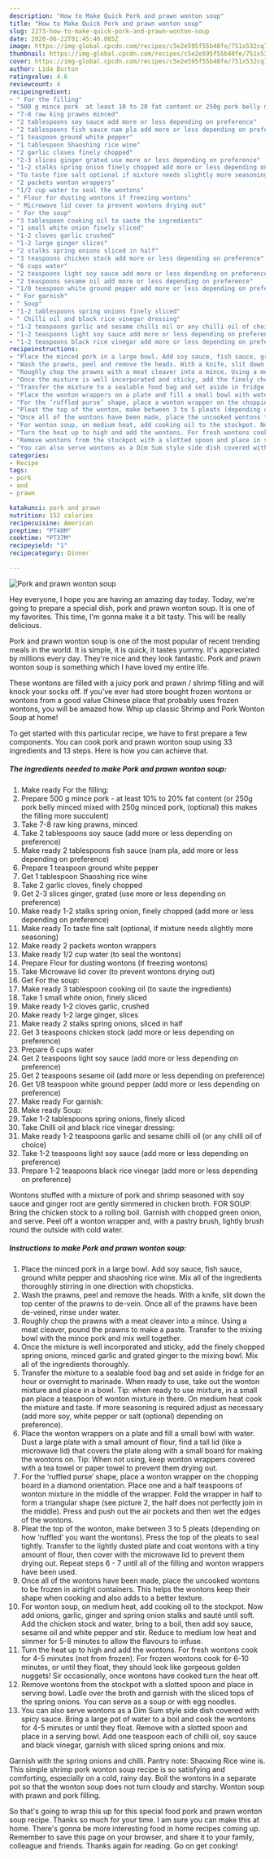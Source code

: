 ```yaml
---
description: "How to Make Quick Pork and prawn wonton soup"
title: "How to Make Quick Pork and prawn wonton soup"
slug: 2273-how-to-make-quick-pork-and-prawn-wonton-soup
date: 2020-06-22T01:45:46.085Z
image: https://img-global.cpcdn.com/recipes/c5e2e595f55b48fe/751x532cq70/pork-and-prawn-wonton-soup-recipe-main-photo.jpg
thumbnail: https://img-global.cpcdn.com/recipes/c5e2e595f55b48fe/751x532cq70/pork-and-prawn-wonton-soup-recipe-main-photo.jpg
cover: https://img-global.cpcdn.com/recipes/c5e2e595f55b48fe/751x532cq70/pork-and-prawn-wonton-soup-recipe-main-photo.jpg
author: Lida Burton
ratingvalue: 4.6
reviewcount: 4
recipeingredient:
- " For the filling"
- "500 g mince pork  at least 10 to 20 fat content or 250g pork belly minced mixed with 250g minced pork optional this makes the filling more succulent"
- "7-8 raw king prawns minced"
- "2 tablespoons soy sauce add more or less depending on preference"
- "2 tablespoons fish sauce nam pla add more or less depending on preference"
- "1 teaspoon ground white pepper"
- "1 tablespoon Shaoshing rice wine"
- "2 garlic cloves finely chopped"
- "2-3 slices ginger grated use more or less depending on preference"
- "1-2 stalks spring onion finely chopped add more or less depending on preference"
- "To taste fine salt optional if mixture needs slightly more seasoning"
- "2 packets wonton wrappers"
- "1/2 cup water to seal the wontons"
- " Flour for dusting wontons if freezing wontons"
- " Microwave lid cover to prevent wontons drying out"
- " For the soup"
- "3 tablespoon cooking oil to saute the ingredients"
- "1 small white onion finely sliced"
- "1-2 cloves garlic crushed"
- "1-2 large ginger slices"
- "2 stalks spring onions sliced in half"
- "3 teaspoons chicken stock add more or less depending on preference"
- "6 cups water"
- "2 teaspoons light soy sauce add more or less depending on preference"
- "2 teaspoons sesame oil add more or less depending on preference"
- "1/8 teaspoon white ground pepper add more or less depending on preference"
- " For garnish"
- " Soup"
- "1-2 tablespoons spring onions finely sliced"
- " Chilli oil and black rice vinegar dressing"
- "1-2 teaspoons garlic and sesame chilli oil or any chilli oil of choice"
- "1-2 teaspoons light soy sauce add more or less depending on preference"
- "1-2 teaspoons black rice vinegar add more or less depending on preference"
recipeinstructions:
- "Place the minced pork in a large bowl. Add soy sauce, fish sauce, ground white pepper and shaoshing rice wine. Mix all of the ingredients thoroughly stirring in one direction with chopsticks."
- "Wash the prawns, peel and remove the heads. With a knife, slit down the top center of the prawns to de-vein. Once all of the prawns have been de-veined, rinse under water."
- "Roughly chop the prawns with a meat cleaver into a mince. Using a meat cleaver, pound the prawns to make a paste. Transfer to the mixing bowl with the mince pork and mix well together."
- "Once the mixture is well incorporated and sticky, add the finely chopped spring onions, minced garlic and grated ginger to the mixing bowl. Mix all of the ingredients thoroughly."
- "Transfer the mixture to a sealable food bag and set aside in fridge for an hour or overnight to marinade. When ready to use, take out the wonton mixture and place in a bowl. Tip: when ready to use mixture, in a small pan place a teaspoon of wonton mixture in there. On medium heat cook the mixture and taste. If more seasoning is required adjust as necessary (add more soy, white pepper or salt (optional) depending on preference)."
- "Place the wonton wrappers on a plate and fill a small bowl with water. Dust a large plate with a small amount of flour, find a tall lid (like a microwave lid) that covers the plate along with a small board for making the wontons on. Tip: When not using, keep wonton wrappers covered with a tea towel or paper towel to prevent them drying out."
- "For the ‘ruffled purse’ shape, place a wonton wrapper on the chopping board in a diamond orientation. Place one and a half teaspoons of wonton mixture in the middle of the wrapper. Fold the wrapper in half to form a triangular shape (see picture 2, the half does not perfectly join in the middle). Press and push out the air pockets and then wet the edges of the wontons."
- "Pleat the top of the wonton, make between 3 to 5 pleats (depending on how ‘ruffled’ you want the wontons). Press the top of the pleats to seal tightly. Transfer to the lightly dusted plate and coat wontons with a tiny amount of flour, then cover with the microwave lid to prevent them drying out. Repeat steps 6 - 7 until all of the filling and wonton wrappers have been used."
- "Once all of the wontons have been made, place the uncooked wontons to be frozen in airtight containers. This helps the wontons keep their shape when cooking and also adds to a better texture."
- "For wonton soup, on medium heat, add cooking oil to the stockpot. Now add onions, garlic, ginger and spring onion stalks and sauté until soft. Add the chicken stock and water, bring to a boil, then add soy sauce, sesame oil and white pepper and stir. Reduce to medium low heat and simmer for 5-8 minutes to allow the flavours to infuse."
- "Turn the heat up to high and add the wontons. For fresh wontons cook for 4-5 minutes (not from frozen). For frozen wontons cook for 6-10 minutes, or until they float, they should look like gorgeous golden nuggets! Sir occasionally, once wontons have cooked turn the heat off."
- "Remove wontons from the stockpot with a slotted spoon and place in serving bowl. Ladle over the broth and garnish with the sliced tops of the spring onions. You can serve as a soup or with egg noodles."
- "You can also serve wontons as a Dim Sum style side dish covered with spicy sauce. Bring a large pot of water to a boil and cook the wontons for 4-5 minutes or until they float. Remove with a slotted spoon and place in a serving bowl. Add one teaspoon each of chilli oil, soy sauce and black vinegar, garnish with sliced spring onions and mix."
categories:
- Recipe
tags:
- pork
- and
- prawn

katakunci: pork and prawn 
nutrition: 152 calories
recipecuisine: American
preptime: "PT40M"
cooktime: "PT37M"
recipeyield: "1"
recipecategory: Dinner

---
```



![Pork and prawn wonton soup](https://img-global.cpcdn.com/recipes/c5e2e595f55b48fe/751x532cq70/pork-and-prawn-wonton-soup-recipe-main-photo.jpg)

Hey everyone, I hope you are having an amazing day today. Today, we're going to prepare a special dish, pork and prawn wonton soup. It is one of my favorites. This time, I'm gonna make it a bit tasty. This will be really delicious.

Pork and prawn wonton soup is one of the most popular of recent trending meals in the world. It is simple, it is quick, it tastes yummy. It's appreciated by millions every day. They're nice and they look fantastic. Pork and prawn wonton soup is something which I have loved my entire life.

These wontons are filled with a juicy pork and prawn / shrimp filling and will knock your socks off. If you&#39;ve ever had store bought frozen wontons or wontons from a good value Chinese place that probably uses frozen wontons, you will be amazed how. Whip up classic Shrimp and Pork Wonton Soup at home!


To get started with this particular recipe, we have to first prepare a few components. You can cook pork and prawn wonton soup using 33 ingredients and 13 steps. Here is how you can achieve that.

<!--inarticleads1-->

##### The ingredients needed to make Pork and prawn wonton soup:

1. Make ready  For the filling:
1. Prepare 500 g mince pork - at least 10% to 20% fat content (or 250g pork belly minced mixed with 250g minced pork, (optional) this makes the filling more succulent)
1. Take 7-8 raw king prawns, minced
1. Take 2 tablespoons soy sauce (add more or less depending on preference)
1. Make ready 2 tablespoons fish sauce (nam pla, add more or less depending on preference)
1. Prepare 1 teaspoon ground white pepper
1. Get 1 tablespoon Shaoshing rice wine
1. Take 2 garlic cloves, finely chopped
1. Get 2-3 slices ginger, grated (use more or less depending on preference)
1. Make ready 1-2 stalks spring onion, finely chopped (add more or less depending on preference)
1. Make ready To taste fine salt (optional, if mixture needs slightly more seasoning)
1. Make ready 2 packets wonton wrappers
1. Make ready 1/2 cup water (to seal the wontons)
1. Prepare  Flour for dusting wontons (if freezing wontons)
1. Take  Microwave lid cover (to prevent wontons drying out)
1. Get  For the soup:
1. Make ready 3 tablespoon cooking oil (to saute the ingredients)
1. Take 1 small white onion, finely sliced
1. Make ready 1-2 cloves garlic, crushed
1. Make ready 1-2 large ginger, slices
1. Make ready 2 stalks spring onions, sliced in half
1. Get 3 teaspoons chicken stock (add more or less depending on preference)
1. Prepare 6 cups water
1. Get 2 teaspoons light soy sauce (add more or less depending on preference)
1. Get 2 teaspoons sesame oil (add more or less depending on preference)
1. Get 1/8 teaspoon white ground pepper (add more or less depending on preference)
1. Make ready  For garnish:
1. Make ready  Soup:
1. Take 1-2 tablespoons spring onions, finely sliced
1. Take  Chilli oil and black rice vinegar dressing:
1. Make ready 1-2 teaspoons garlic and sesame chilli oil (or any chilli oil of choice)
1. Take 1-2 teaspoons light soy sauce (add more or less depending on preference)
1. Prepare 1-2 teaspoons black rice vinegar (add more or less depending on preference)


Wontons stuffed with a mixture of pork and shrimp seasoned with soy sauce and ginger root are gently simmered in chicken broth. FOR SOUP: Bring the chicken stock to a rolling boil. Garnish with chopped green onion, and serve. Peel off a wonton wrapper and, with a pastry brush, lightly brush round the outside with cold water. 

<!--inarticleads2-->

##### Instructions to make Pork and prawn wonton soup:

1. Place the minced pork in a large bowl. Add soy sauce, fish sauce, ground white pepper and shaoshing rice wine. Mix all of the ingredients thoroughly stirring in one direction with chopsticks.
1. Wash the prawns, peel and remove the heads. With a knife, slit down the top center of the prawns to de-vein. Once all of the prawns have been de-veined, rinse under water.
1. Roughly chop the prawns with a meat cleaver into a mince. Using a meat cleaver, pound the prawns to make a paste. Transfer to the mixing bowl with the mince pork and mix well together.
1. Once the mixture is well incorporated and sticky, add the finely chopped spring onions, minced garlic and grated ginger to the mixing bowl. Mix all of the ingredients thoroughly.
1. Transfer the mixture to a sealable food bag and set aside in fridge for an hour or overnight to marinade. When ready to use, take out the wonton mixture and place in a bowl. Tip: when ready to use mixture, in a small pan place a teaspoon of wonton mixture in there. On medium heat cook the mixture and taste. If more seasoning is required adjust as necessary (add more soy, white pepper or salt (optional) depending on preference).
1. Place the wonton wrappers on a plate and fill a small bowl with water. Dust a large plate with a small amount of flour, find a tall lid (like a microwave lid) that covers the plate along with a small board for making the wontons on. Tip: When not using, keep wonton wrappers covered with a tea towel or paper towel to prevent them drying out.
1. For the ‘ruffled purse’ shape, place a wonton wrapper on the chopping board in a diamond orientation. Place one and a half teaspoons of wonton mixture in the middle of the wrapper. Fold the wrapper in half to form a triangular shape (see picture 2, the half does not perfectly join in the middle). Press and push out the air pockets and then wet the edges of the wontons.
1. Pleat the top of the wonton, make between 3 to 5 pleats (depending on how ‘ruffled’ you want the wontons). Press the top of the pleats to seal tightly. Transfer to the lightly dusted plate and coat wontons with a tiny amount of flour, then cover with the microwave lid to prevent them drying out. Repeat steps 6 - 7 until all of the filling and wonton wrappers have been used.
1. Once all of the wontons have been made, place the uncooked wontons to be frozen in airtight containers. This helps the wontons keep their shape when cooking and also adds to a better texture.
1. For wonton soup, on medium heat, add cooking oil to the stockpot. Now add onions, garlic, ginger and spring onion stalks and sauté until soft. Add the chicken stock and water, bring to a boil, then add soy sauce, sesame oil and white pepper and stir. Reduce to medium low heat and simmer for 5-8 minutes to allow the flavours to infuse.
1. Turn the heat up to high and add the wontons. For fresh wontons cook for 4-5 minutes (not from frozen). For frozen wontons cook for 6-10 minutes, or until they float, they should look like gorgeous golden nuggets! Sir occasionally, once wontons have cooked turn the heat off.
1. Remove wontons from the stockpot with a slotted spoon and place in serving bowl. Ladle over the broth and garnish with the sliced tops of the spring onions. You can serve as a soup or with egg noodles.
1. You can also serve wontons as a Dim Sum style side dish covered with spicy sauce. Bring a large pot of water to a boil and cook the wontons for 4-5 minutes or until they float. Remove with a slotted spoon and place in a serving bowl. Add one teaspoon each of chilli oil, soy sauce and black vinegar, garnish with sliced spring onions and mix.


Garnish with the spring onions and chilli. Pantry note: Shaoxing Rice wine is. This simple shrimp pork wonton soup recipe is so satisfying and comforting, especially on a cold, rainy day. Boil the wontons in a separate pot so that the wonton soup does not turn cloudy and starchy. Wonton soup with prawn and pork filling. 

So that's going to wrap this up for this special food pork and prawn wonton soup recipe. Thanks so much for your time. I am sure you can make this at home. There's gonna be more interesting food in home recipes coming up. Remember to save this page on your browser, and share it to your family, colleague and friends. Thanks again for reading. Go on get cooking!
